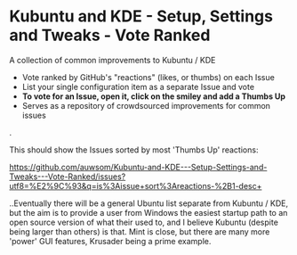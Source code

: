 # Kubuntu and KDE - Setup, Settings and Tweaks - Vote Ranked

A collection of common improvements to Kubuntu / KDE
* Vote ranked by GitHub's "reactions" (likes, or thumbs) on each Issue
* List your single configuration item as a separate Issue and vote
* **To vote for an Issue, open it, click on the smiley and add a Thumbs Up**
* Serves as a repository of crowdsourced improvements for common issues

.

This should show the Issues sorted by most 'Thumbs Up' reactions:

https://github.com/auwsom/Kubuntu-and-KDE---Setup-Settings-and-Tweaks---Vote-Ranked/issues?utf8=%E2%9C%93&q=is%3Aissue+sort%3Areactions-%2B1-desc+

..Eventually there will be a general Ubuntu list separate from Kubuntu / KDE, but the aim is to provide a user from Windows the easiest startup path to an open source version of what their used to, and I believe Kubuntu (despite being larger than others) is that. Mint is close, but there are many more 'power' GUI features, Krusader being a prime example. 
